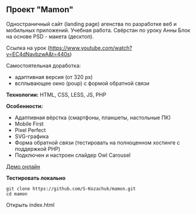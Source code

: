 ## Проект "Mamon"

Одностраничный сайт (landing page) агенства по разработке веб и мобильных приложений. Учебная работа. Свёрстан по уроку Анны Блок на основе PSD - макета (десктоп).

Ссылка на урок (https://www.youtube.com/watch?v=EC4dNavbzwA&t=440s)

Самостоятельная доработка:

-   адаптивная версия (от 320 px)
-   всплывающее окно (poup) c формой обратной связи

**Технологии:** HTML, CSS, LESS, JS, PHP

**Особенности:**

-   Адаптивная вёрстка (смартфоны, планшеты, настольные ПК)
-   Mobile First
-   Pixel Perfect
-   SVG-графика
-   Форма обратной связи (тестировать на полноценном хостинге с поддержкой PHP)
-   Подключен и настроен слайдер Owl Carousel

[Демо онлайн](https://s-kozachuk.github.io/mamon)

**Тестировать локально**

```
git clone https://github.com/S-Kozachuk/mamon.git
cd mamon
```

Открыть index.html
